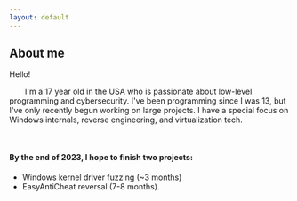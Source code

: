 ```yaml
---
layout: default
---
```


## About me

Hello! 
<br>

&emsp;&emsp;I'm a 17 year old in the USA who is passionate about low-level programming and cybersecurity. I've been programming since I was 13, but I've only recently begun working on large projects. I have a special focus on Windows internals, reverse engineering, and virtualization tech.

<br>

#### By the end of 2023, I hope to finish two projects: 
 *  Windows kernel driver fuzzing (~3 months)
 *  EasyAntiCheat reversal (7-8 months).

